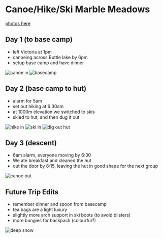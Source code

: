 # Canoe/Hike/Ski Marble Meadows

[photos here](https://photos.app.goo.gl/ceXB8J3Yd3uUYSUe9)

## Day 1 (to base camp)
- left Victoria at 1pm
- canoeing across Buttle lake by 6pm
- setup base camp and have dinner

![canoe in](/trip_reports/marble_meadows/canoe_in.jpg)
![basecamp](/trip_reports/marble_meadows/basecamp.jpg)

## Day 2 (base camp to hut)
- alarm for 5am
- set out hiking at 6:30am
- at 1000m elevation we switched to skis
- skied to hut, and then dug it out

![hike in](/trip_reports/marble_meadows/hike_in.jpg)
![ski in](/trip_reports/marble_meadows/ski_in.jpg)
![dig out hut](/trip_reports/marble_meadows/dig_out_hut.jpg)

## Day 3 (descent)
- 6am alarm, everyone moving by 6:30
- We ate breakfast and cleaned the hut 
- out the door by 8:15, leaving the hut in good shape for the next group

![canoe out](/trip_reports/marble_meadows/canoe_out.jpg)

## Future Trip Edits
- remember dinner and spoon from basecamp
- tea bags are a light luxury
- slightly more arch support in ski boots (to avoid blisters)
- more bungies for backpack (colourful?)

![deep snow](/trip_reports/marble_meadows/deep_snow.jpg)